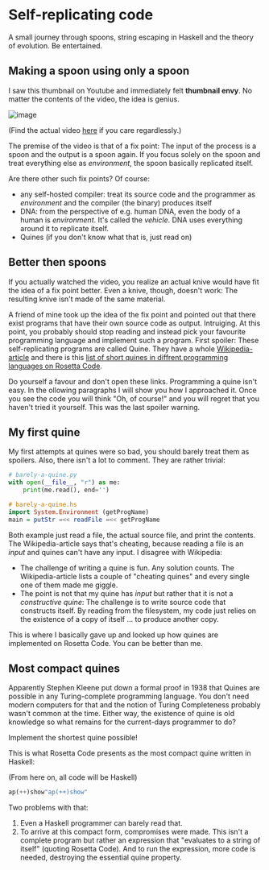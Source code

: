 # Self-replicating code

A small journey through spoons, string escaping in Haskell and the theory of evolution. 
Be entertained.

## Making a spoon using only a spoon

I saw this thumbnail on Youtube and immediately felt **thumbnail envy**.
No matter the contents of the video, the idea is genius.

![image](https://github.com/rubenmoor/haskell-quine/assets/6209273/07349fa7-15c8-4bce-a3ea-a73e84354565)

(Find the actual video [here](https://www.youtube.com/watch?v=OSfUUqNkrOQ) if you care regardlessly.)

The premise of the video is that of a fix point:
The input of the process is a spoon and the output is a spoon again.
If you focus solely on the spoon and treat everything else as *environment*, the spoon basically replicated itself.

Are there other such fix points? Of course:

* any self-hosted compiler: treat its source code and the programmer as *environment* and the compiler (the binary) produces itself
* DNA: from the perspective of e.g. human DNA, even the body of a human is *environment*. It's called the *vehicle*. DNA uses everything around it to replicate itself.
* Quines (if you don't know what that is, just read on)

## Better then spoons

If you actually watched the video, you realize an actual knive would have fit the idea of a fix point better.
Even a knive, though, doesn't work:
The resulting knive isn't made of the same material.

A friend of mine took up the idea of the fix point and pointed out that there exist programs that have their own source code as output.
Intruiging.
At this point, you probably should stop reading and instead pick your favourite programming language and implement such a program.
First spoiler: These self-replicating programs are called Quine.
They have a whole [Wikipedia-article](https://en.wikipedia.org/wiki/Quine_(computing)) and there is this [list of short quines in diffrent programming languages on Rosetta Code](https://rosettacode.org/wiki/Quine).

Do yourself a favour and don't open these links.
Programming a quine isn't easy.
In the ollowing paragraphs I will show you how I approached it.
Once you see the code you will think "Oh, of course!" and you will regret that you haven't tried it yourself.
This was the last spoiler warning.

## My first quine

My first attempts at quines were so bad, you should barely treat them as spoilers.
Also, there isn't a lot to comment. They are rather trivial:

```python
# barely-a-quine.py
with open(__file__, "r") as me:
    print(me.read(), end='')
```

```haskell
# barely-a-quine.hs
import System.Environment (getProgName)
main = putStr =<< readFile =<< getProgName
```

Both example just read a file, the actual source file, and print the contents.
The Wikipedia-article says that's cheating, because reading a file is an *input* and quines can't have any input.
I disagree with Wikipedia:

* The challenge of writing a quine is fun. Any solution counts. The Wikipedia-article lists a couple of "cheating quines" and every single one of them made me giggle.
* The point is not that my quine has *input* but rather that it is not a *constructive quine*: The challenge is to write source code that constructs itself. By reading from the filesystem, my code just relies on the existence of a copy of itself ... to produce another copy.

This is where I basically gave up and looked up how quines are implemented on Rosetta Code.
You can be better than me.

## Most compact quines

Apparently Stephen Kleene put down a formal proof in 1938 that Quines are possible in any Turing-complete programming language.
You don't need modern computers for that and the notion of Turing Completeness probably wasn't common at the time.
Either way, the existence of quine is old knowledge so what remains for the current-days programmer to do?

Implement the shortest quine possible!

This is what Rosetta Code presents as the most compact quine written in Haskell:

(From here on, all code will be Haskell)

```haskell
ap(++)show"ap(++)show"
```

Two problems with that:

1. Even a Haskell programmer can barely read that.
2. To arrive at this compact form, compromises were made. This isn't a complete program but rather an expression that "evaluates to a string of itself" (quoting Rosetta Code). And to run the expression, more code is needed, destroying the essential quine property.

